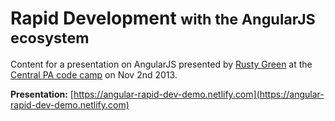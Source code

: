 # Rapid Development <small>with the AngularJS ecosystem</small>
Content for a presentation on AngularJS presented by [Rusty Green](https://www.rustygreen.com?ref=github+angular-rapid-dev-demo) at the [Central PA code camp](https://www.meetup.com/Central-Penn-Dot-Net-User-Group/events/141788672/?_cookie-check=as05hk69S0Txr8If) on Nov 2nd 2013.

__Presentation:__ [https://angular-rapid-dev-demo.netlify.com](https://angular-rapid-dev-demo.netlify.com)
